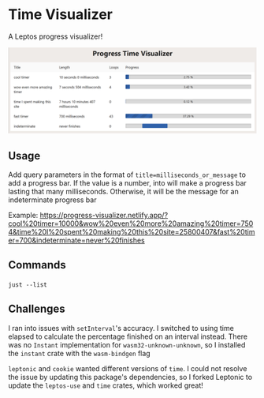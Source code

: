 # Time Visualizer

A Leptos progress visualizer!

![multiple progress bars moving at different speeds](./readme-assets/progress-visualizer.png)

## Usage

Add query parameters in the format of `title=milliseconds_or_message` to add a progress bar. If the value is a number, into will make a progress bar lasting that many milliseconds. Otherwise, it will be the message for an indeterminate progress bar

Example: https://progress-visualizer.netlify.app/?cool%20timer=10000&wow%20even%20more%20amazing%20timer=7504&time%20I%20spent%20making%20this%20site=25800407&fast%20timer=700&indeterminate=never%20finishes

## Commands

`just --list`

## Challenges

I ran into issues with `setInterval`'s accuracy. I switched to using time elapsed to calculate the percentage finished on an interval instead. There was no `Instant` implementation for `wasm32-unknown-unknown`, so I installed the `instant` crate with the `wasm-bindgen` flag

`leptonic` and `cookie` wanted different versions of `time`. I could not resolve the issue by updating this package's dependencies, so I forked Leptonic to update the `leptos-use` and `time` crates, which worked great!
